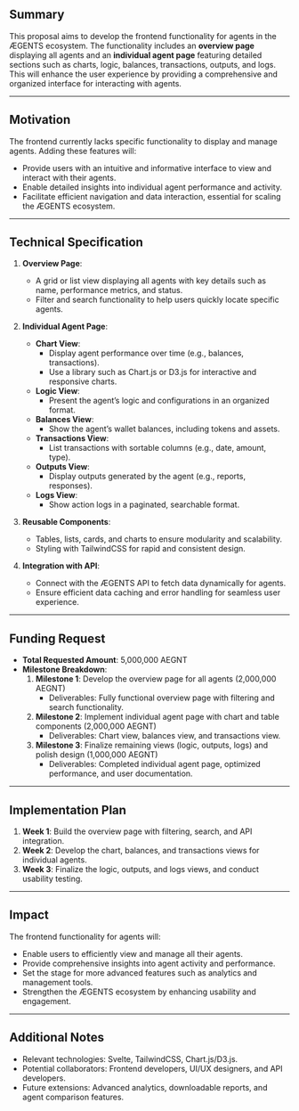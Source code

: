 ## Summary
This proposal aims to develop the frontend functionality for agents in the ÆGENTS ecosystem. The functionality includes an **overview page** displaying all agents and an **individual agent page** featuring detailed sections such as charts, logic, balances, transactions, outputs, and logs. This will enhance the user experience by providing a comprehensive and organized interface for interacting with agents.

---

## Motivation
The frontend currently lacks specific functionality to display and manage agents. Adding these features will:
- Provide users with an intuitive and informative interface to view and interact with their agents.
- Enable detailed insights into individual agent performance and activity.
- Facilitate efficient navigation and data interaction, essential for scaling the ÆGENTS ecosystem.

---

## Technical Specification
1. **Overview Page**:
   - A grid or list view displaying all agents with key details such as name, performance metrics, and status.
   - Filter and search functionality to help users quickly locate specific agents.

2. **Individual Agent Page**:
   - **Chart View**:
     - Display agent performance over time (e.g., balances, transactions).
     - Use a library such as Chart.js or D3.js for interactive and responsive charts.
   - **Logic View**:
     - Present the agent’s logic and configurations in an organized format.
   - **Balances View**:
     - Show the agent’s wallet balances, including tokens and assets.
   - **Transactions View**:
     - List transactions with sortable columns (e.g., date, amount, type).
   - **Outputs View**:
     - Display outputs generated by the agent (e.g., reports, responses).
   - **Logs View**:
     - Show action logs in a paginated, searchable format.

3. **Reusable Components**:
   - Tables, lists, cards, and charts to ensure modularity and scalability.
   - Styling with TailwindCSS for rapid and consistent design.

4. **Integration with API**:
   - Connect with the ÆGENTS API to fetch data dynamically for agents.
   - Ensure efficient data caching and error handling for seamless user experience.

---

## Funding Request
- **Total Requested Amount**: 5,000,000 AEGNT
- **Milestone Breakdown**:
  1. **Milestone 1**: Develop the overview page for all agents (2,000,000 AEGNT)
     - Deliverables: Fully functional overview page with filtering and search functionality.
  2. **Milestone 2**: Implement individual agent page with chart and table components (2,000,000 AEGNT)
     - Deliverables: Chart view, balances view, and transactions view.
  3. **Milestone 3**: Finalize remaining views (logic, outputs, logs) and polish design (1,000,000 AEGNT)
     - Deliverables: Completed individual agent page, optimized performance, and user documentation.

---

## Implementation Plan
1. **Week 1**: Build the overview page with filtering, search, and API integration.
2. **Week 2**: Develop the chart, balances, and transactions views for individual agents.
3. **Week 3**: Finalize the logic, outputs, and logs views, and conduct usability testing.

---

## Impact
The frontend functionality for agents will:
- Enable users to efficiently view and manage all their agents.
- Provide comprehensive insights into agent activity and performance.
- Set the stage for more advanced features such as analytics and management tools.
- Strengthen the ÆGENTS ecosystem by enhancing usability and engagement.

---

## Additional Notes
- Relevant technologies: Svelte, TailwindCSS, Chart.js/D3.js.
- Potential collaborators: Frontend developers, UI/UX designers, and API developers.
- Future extensions: Advanced analytics, downloadable reports, and agent comparison features.
